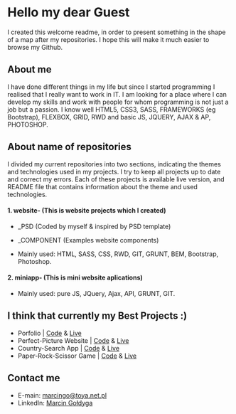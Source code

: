    # Hello my dear Guest
   I created this welcome readme, in order to present something in the shape of a map after my repositories. I hope this will make it much    easier to browse my Github. 
   ## About me    
   I have done different things in my life but since I started programming I realised that I really want to work in IT. I am looking for a    place where I can develop my skills and work with people for whom programming is not just a job but a passion. I know well HTML5, CSS3,    SASS, FRAMEWORKS (eg Bootstrap), FLEXBOX, GRID, RWD and basic JS, JQUERY, AJAX & AP, PHOTOSHOP.
   ## About name of repositories
   I divided my current repositories into two sections, indicating the themes and technologies used in my projects.
   I try to keep all projects up to date and correct my errors. Each of these projects is available live version, and README file that        contains information about the theme and used technologies.     
   #### 1. website- (This is website projects which I created)   
   * _PSD (Coded by myself & inspired by PSD template)
   * _COMPONENT (Examples website components)
   
   * Mainly used: HTML, SASS, CSS, RWD, GIT, GRUNT, BEM, Bootstrap, Photoshop.
   #### 2. miniapp- (This is mini website aplications)        
   * Mainly used: pure JS, JQuery, Ajax, API, GRUNT, GIT.
   ## I think that currently my Best Projects :)
   * Porfolio                | [Code](https://github.com/Goldyga/Portfolio) &  [Live](https://goldyga.github.io/Portfolio/)
   * Perfect-Picture Website | [Code](https://github.com/Goldyga/website-Perfect-Picture_PSD) &  [Live](https://goldyga.github.io/website-Perfect-Picture_PSD/)
   * Country-Search App | [Code](https://github.com/Goldyga/miniapp_Country-Search) &  [Live](https://goldyga.github.io/miniapp_Country-Search/)
   * Paper-Rock-Scissor Game | [Code](https://github.com/Goldyga/miniapp_PapperRockScissor) &  [Live](https://goldyga.github.io/miniapp_PapperRockScissor/)
   ## Contact me    
   * E-main: marcingo@toya.net.pl
   * LinkedIn: [Marcin Gołdyga](https://www.linkedin.com/in/marcin-go%C5%82dyga-15ab13153/)
